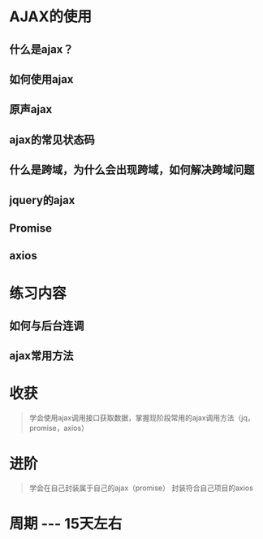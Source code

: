 # AJAX的使用

## 什么是ajax？

## 如何使用ajax

## 原声ajax

## ajax的常见状态码

## 什么是跨域，为什么会出现跨域，如何解决跨域问题

## jquery的ajax

## Promise

## axios

# 练习内容

## 如何与后台连调

## ajax常用方法

# 收获

> 学会使用ajax调用接口获取数据，掌握现阶段常用的ajax调用方法（jq，promise，axios）

# 进阶

> 学会在自己封装属于自己的ajax（promise）
> 封装符合自己项目的axios

# 周期 --- 15天左右



